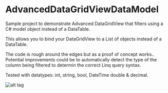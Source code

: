 # AdvancedDataGridViewDataModel
Sample project to demonstrate Advanced DataGridView that filters using a C# model object instead of a DataTable.

This allows you to bind your DataGridView to a List of objects instead of a DataTable.

The code is rough around the edges but as a proof of concept works.. Potential improvements could be to automatically detect the type of the column being filtered to determin the correct Linq query syntax.

Tested with datatypes: int, string, bool, DateTime double & decimal.

![alt tag](https://raw.githubusercontent.com/OceanAirdrop/AdvancedDataGridViewDataModel/blob/master/ScreenShot.png)

